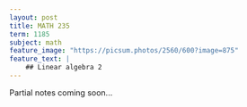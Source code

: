```yaml
---
layout: post
title: MATH 235
term: 1185
subject: math
feature_image: "https://picsum.photos/2560/600?image=875"
feature_text: |
    ## Linear algebra 2
---
```


Partial notes coming soon...
